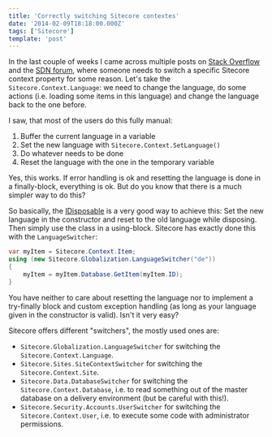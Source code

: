 ```yaml
---
title: 'Correctly switching Sitecore contextes'
date: '2014-02-09T18:18:00.000Z'
tags: ['Sitecore']
template: 'post'
---
```


In the last couple of weeks I came across multiple posts on [Stack
Overflow](http://stackoverflow.com/questions/tagged/sitecore) and the [SDN
forum](http://sdn.sitecore.net/forum//ShowForum.aspx?ForumID=10), where someone
needs to switch a specific Sitecore context property for some reason. Let's take
the `Sitecore.Context.Language`: we need to change the language, do some actions
(i.e. loading some items in this language) and change the language back to the
one before.

I saw, that most of the users do this fully manual:

1. Buffer the current language in a variable
2. Set the new language with `Sitecore.Context.SetLanguage()`
3. Do whatever needs to be done
4. Reset the language with the one in the temporary variable

Yes, this works. If error handling is ok and resetting the language is done in a
finally-block, everything is ok. But do you know that there is a much simpler
way to do this?

So basically, the
[IDisposable](<http://msdn.microsoft.com/en-us/library/system.idisposable(v=vs.110).aspx>)
is a very good way to achieve this: Set the new language in the constructor and
reset to the old language while disposing. Then simply use the class in a
using-block. Sitecore has exactly done this with the `LanguageSwitcher`:

```csharp
var myItem = Sitecore.Context.Item;
using (new Sitecore.Globalization.LanguageSwitcher("de"))
{
    myItem = myItem.Database.GetItem(myItem.ID);
}
```

You have neither to care about resetting the language nor to implement a
try-finally block and custom exception handling (as long as your language given
in the constructor is valid). Isn't it very easy?

Sitecore offers different "switchers", the mostly used ones are:

- `Sitecore.Globalization.LanguageSwitcher` for switching the
  `Sitecore.Context.Language`.
- `Sitecore.Sites.SiteContextSwitcher` for switching the
  `Sitecore.Context.Site`.
- `Sitecore.Data.DatabaseSwitcher` for switching the
  `Sitecore.Context.Database`, i.e. to read something out of the master database
  on a delivery environment (but be careful with this!).
- `Sitecore.Security.Accounts.UserSwitcher` for switching the
  `Sitecore.Context.User`, i.e. to execute some code with administrator
  permissions.
